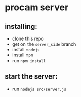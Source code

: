 # procam server

## installing:

- clone this repo
- get on the `server_side` branch
- install `nodejs`
- install `npm`
- run `npm install`

## start the server:

- run `nodejs src/server.js`

